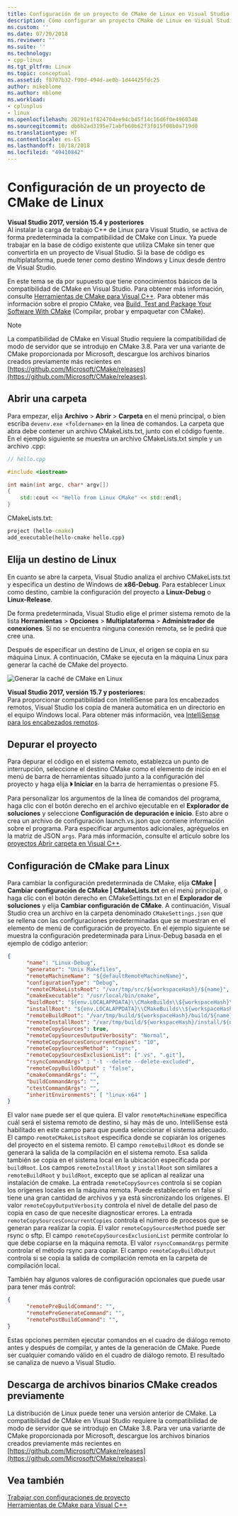```yaml
---
title: Configuración de un proyecto de CMake de Linux en Visual Studio | Microsoft Docs
description: Cómo configurar un proyecto CMake de Linux en Visual Studio
ms.custom: ''
ms.date: 07/20/2018
ms.reviewer: ''
ms.suite: ''
ms.technology:
- cpp-linux
ms.tgt_pltfrm: Linux
ms.topic: conceptual
ms.assetid: f8707b32-f90d-494d-ae0b-1d44425fdc25
author: mikeblome
ms.author: mblome
ms.workload:
- cplusplus
- linux
ms.openlocfilehash: 20291e1f824704ee94cb45f14c16d6f0e4960348
ms.sourcegitcommit: db6b2ad3195e71abfb60b62f3f015f08b0a719d0
ms.translationtype: HT
ms.contentlocale: es-ES
ms.lasthandoff: 10/18/2018
ms.locfileid: "49410842"
---
```

# <a name="configure-a-linux-cmake-project"></a>Configuración de un proyecto de CMake de Linux

**Visual Studio 2017, versión 15.4 y posteriores**<br/>
Al instalar la carga de trabajo C++ de Linux para Visual Studio, se activa de forma predeterminada la compatibilidad de CMake con Linux. Ya puede trabajar en la base de código existente que utiliza CMake sin tener que convertirla en un proyecto de Visual Studio. Si la base de código es multiplataforma, puede tener como destino Windows y Linux desde dentro de Visual Studio.

En este tema se da por supuesto que tiene conocimientos básicos de la compatibilidad de CMake en Visual Studio. Para obtener más información, consulte [Herramientas de CMake para Visual C++](../ide/cmake-tools-for-visual-cpp.md). Para obtener más información sobre el propio CMake, vea [Build, Test and Package Your Software With CMake](https://cmake.org/) (Compilar, probar y empaquetar con CMake).

> [!NOTE]  
> La compatibilidad de CMake en Visual Studio requiere la compatibilidad de modo de servidor que se introdujo en CMake 3.8. Para ver una variante de CMake proporcionada por Microsoft, descargue los archivos binarios creados previamente más recientes en [https://github.com/Microsoft/CMake/releases](https://github.com/Microsoft/CMake/releases). 

## <a name="open-a-folder"></a>Abrir una carpeta

Para empezar, elija **Archivo** > **Abrir** > **Carpeta** en el menú principal, o bien escriba `devenv.exe <foldername>` en la línea de comandos. La carpeta que abra debe contener un archivo CMakeLists.txt, junto con el código fuente.
En el ejemplo siguiente se muestra un archivo CMakeLists.txt simple y un archivo .cpp:

```cpp
// hello.cpp

#include <iostream>

int main(int argc, char* argv[])
{
    std::cout << "Hello from Linux CMake" << std::endl;
}
```

CMakeLists.txt:

```cmd
project (hello-cmake)
add_executable(hello-cmake hello.cpp)
```

## <a name="choose-a-linux-target"></a>Elija un destino de Linux

En cuanto se abre la carpeta, Visual Studio analiza el archivo CMakeLists.txt y especifica un destino de Windows de **x86-Debug**. Para establecer Linux como destino, cambie la configuración del proyecto a **Linux-Debug** o **Linux-Release**.

De forma predeterminada, Visual Studio elige el primer sistema remoto de la lista **Herramientas** > **Opciones** > **Multiplataforma** > **Administrador de conexiones**. Si no se encuentra ninguna conexión remota, se le pedirá que cree una.

Después de especificar un destino de Linux, el origen se copia en su máquina Linux. A continuación, CMake se ejecuta en la máquina Linux para generar la caché de CMake del proyecto.

![Generar la caché de CMake en Linux](media/cmake-linux-1.png "Generar la caché de CMake en Linux")

**Visual Studio 2017, versión 15.7 y posteriores:**<br/>
Para proporcionar compatibilidad con IntelliSense para los encabezados remotos, Visual Studio los copia de manera automática en un directorio en el equipo Windows local. Para obtener más información, vea [IntelliSense para los encabezados remotos](configure-a-linux-project.md#remote_intellisense).

## <a name="debug-the-project"></a>Depurar el proyecto

Para depurar el código en el sistema remoto, establezca un punto de interrupción, seleccione el destino CMake como el elemento de inicio en el menú de barra de herramientas situado junto a la configuración del proyecto y haga elija **&#x23f5; Iniciar** en la barra de herramientas o presione F5.

Para personalizar los argumentos de la línea de comandos del programa, haga clic con el botón derecho en el archivo ejecutable en el **Explorador de soluciones** y seleccione **Configuración de depuración e inicio**. Esto abre o crea un archivo de configuración launch.vs.json que contiene información sobre el programa. Para especificar argumentos adicionales, agréguelos en la matriz de JSON `args`. Para más información, consulte el artículo sobre los [proyectos Abrir carpeta en Visual C++](../ide/non-msbuild-projects.md).

## <a name="configure-cmake-settings-for-linux"></a>Configuración de CMake para Linux

Para cambiar la configuración predeterminada de CMake, elija **CMake | Cambiar configuración de CMake | CMakeLists.txt** en el menú principal, o haga clic con el botón derecho en CMakeSettings.txt en el **Explorador de soluciones** y elija **Cambiar configuración de CMake**. A continuación, Visual Studio crea un archivo en la carpeta denominado `CMakeSettings.json` que se rellena con las configuraciones predeterminadas que se muestran en el elemento de menú de configuración de proyecto. En el ejemplo siguiente se muestra la configuración predeterminada para Linux-Debug basada en el ejemplo de código anterior:

```json
{
      "name": "Linux-Debug",
      "generator": "Unix Makefiles",
      "remoteMachineName": "${defaultRemoteMachineName}",
      "configurationType": "Debug",
      "remoteCMakeListsRoot": "/var/tmp/src/${workspaceHash}/${name}",
      "cmakeExecutable": "/usr/local/bin/cmake",
      "buildRoot": "${env.LOCALAPPDATA}\\CMakeBuilds\\${workspaceHash}\\build\\${name}",
      "installRoot": "${env.LOCALAPPDATA}\\CMakeBuilds\\${workspaceHash}\\install\\${name}",
      "remoteBuildRoot": "/var/tmp/build/${workspaceHash}/build/${name}",
      "remoteInstallRoot": "/var/tmp/build/${workspaceHash}/install/${name}",
      "remoteCopySources": true,
      "remoteCopySourcesOutputVerbosity": "Normal",
      "remoteCopySourcesConcurrentCopies": "10",
      "remoteCopySourcesMethod": "rsync",
      "remoteCopySourcesExclusionList": [".vs", ".git"],
      "rsyncCommandArgs" : "-t --delete --delete-excluded",
      "remoteCopyBuildOutput" : "false",
      "cmakeCommandArgs": "",
      "buildCommandArgs": "",
      "ctestCommandArgs": "",
      "inheritEnvironments": [ "linux-x64" ]
}
```

El valor `name` puede ser el que quiera. El valor `remoteMachineName` especifica cuál será el sistema remoto de destino, si hay más de uno. IntelliSense está habilitado en este campo para que pueda seleccionar el sistema adecuado. El campo `remoteCMakeListsRoot` especifica donde se copiarán los orígenes del proyecto en el sistema remoto. El campo `remoteBuildRoot` es donde se generará la salida de la compilación en el sistema remoto. Esa salida también se copia en el sistema local en la ubicación especificada por `buildRoot`. Los campos `remoteInstallRoot` y `installRoot` son similares a `remoteBuildRoot` y `buildRoot`, excepto que se aplican al realizar una instalación de cmake. La entrada `remoteCopySources` controla si se copian los orígenes locales en la máquina remota. Puede establecerlo en false si tiene una gran cantidad de archivos y ya está sincronizando los orígenes. El valor `remoteCopyOutputVerbosity` controla el nivel de detalle del paso de copia en caso de que necesite diagnosticar errores. La entrada `remoteCopySourcesConcurrentCopies` controla el número de procesos que se generan para realizar la copia. El valor `remoteCopySourcesMethod` puede ser rsync o sftp. El campo `remoteCopySourcesExclusionList` permite controlar lo que debe copiarse en la máquina remota. El valor `rsyncCommandArgs` permite controlar el método rsync para copiar. El campo `remoteCopyBuildOutput` controla si se copia la salida de compilación remota en la carpeta de compilación local.

También hay algunos valores de configuración opcionales que puede usar para tener más control:

```json
{
      "remotePreBuildCommand": "",
      "remotePreGenerateCommand": "",
      "remotePostBuildCommand": "",
}
```

Estas opciones permiten ejecutar comandos en el cuadro de diálogo remoto antes y después de compilar, y antes de la generación de CMake. Puede ser cualquier comando válido en el cuadro de diálogo remoto. El resultado se canaliza de nuevo a Visual Studio.

## <a name="download-prebuilt-cmake-binaries"></a>Descarga de archivos binarios CMake creados previamente

La distribución de Linux puede tener una versión anterior de CMake. La compatibilidad de CMake en Visual Studio requiere la compatibilidad de modo de servidor que se introdujo en CMake 3.8. Para ver una variante de CMake proporcionada por Microsoft, descargue los archivos binarios creados previamente más recientes en [https://github.com/Microsoft/CMake/releases](https://github.com/Microsoft/CMake/releases). 


## <a name="see-also"></a>Vea también

[Trabajar con configuraciones de proyecto](../ide/working-with-project-properties.md)<br/>
[Herramientas de CMake para Visual C++](../ide/cmake-tools-for-visual-cpp.md)  
